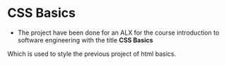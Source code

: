 # CSS Basics

* The project have been done for an ALX for the course introduction to software engineering with the title **CSS Basics**

Which is used to style the previous project of html basics.